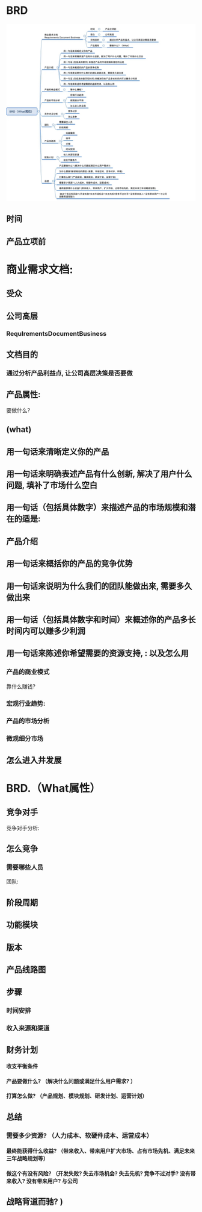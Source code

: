 # BRD

![原始图片](test%20file/BRD.jpg)

## 时间

## 产品立项前

# 商业需求文档:

## 受众

## 公司高层

### RequlrementsDocumentBusiness

## 文档目的

### 通过分析产品利益点, 让公司高层决策是否要做

## 产品属性:

要做什么?

## (what)

## 用一句话来清晰定义你的产品

## 用一句话来明确表述产品有什么创新, 解决了用户什么问题, 填补了市场什么空白

## 用一句话（包括具体数字）来描述产品的市场规模和潜在的适是:

## 产品介绍

## 用一句话来概括你的产品的竞争优势

## 用一句话来说明为什么我们的团队能做出来, 需要多久做出来

## 用一句话（包括具体数字和时间）来概述你的产品多长时间内可以赚多少利润

## 用一句话来陈述你希望需要的资源支持, : 以及怎么用

### 产品的商业模式

靠什么赚钱?

### 宏观行业趋势:

### 产品的市场分析

### 微观细分市场

## 怎么进入井发展

# BRD.（What属性）

## 竞争对手

竞争对手分析:

## 怎么竞争

### 需要哪些人员

团队:

## 阶段周期

## 功能模块

## 版本

## 产品线路图

## 步骤

### 时间安排

### 收入来源和渠道

## 财务计划

#### 收支平衡条件

#### 产品要做什么? （解决什么问题或满足什么用户需求? ）

#### 打算怎么做? （产品规划、模块规划、研发计划、运营计划）

## 总结

### 需要多少资源? （人力成本、软硬件成本、运营成本）

#### 最终能获得什么收益? （带来收入、带来用户扩大市场、占有市场先机、满足未来三年战略规划等）

#### 做这个有没有风险? （开发失败? 失去市场机会? 失去先机? 竞争不过对手? 没有带来收入? 没有带来用户? 与公司

## 战略背道而驰? )
